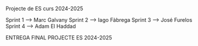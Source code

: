 Projecte de ES curs 2024-2025

Sprint 1 --> Marc Galvany
Sprint 2 --> Iago Fàbrega
Sprint 3 --> José Furelos
Sprint 4 --> Adam El Haddad

ENTREGA FINAL PROJECTE ES 2024-2025
